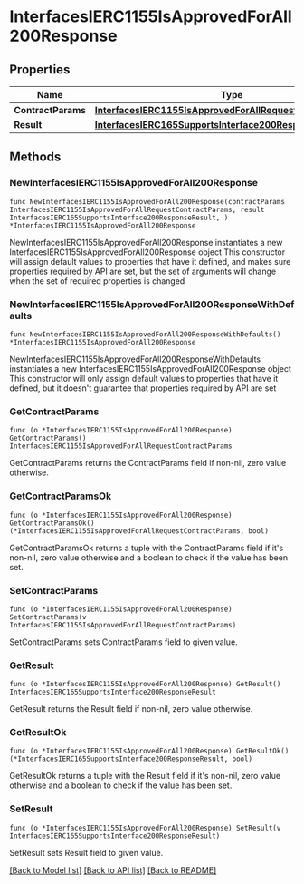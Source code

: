 # InterfacesIERC1155IsApprovedForAll200Response

## Properties

Name | Type | Description | Notes
------------ | ------------- | ------------- | -------------
**ContractParams** | [**InterfacesIERC1155IsApprovedForAllRequestContractParams**](InterfacesIERC1155IsApprovedForAllRequestContractParams.md) |  | 
**Result** | [**InterfacesIERC165SupportsInterface200ResponseResult**](InterfacesIERC165SupportsInterface200ResponseResult.md) |  | 

## Methods

### NewInterfacesIERC1155IsApprovedForAll200Response

`func NewInterfacesIERC1155IsApprovedForAll200Response(contractParams InterfacesIERC1155IsApprovedForAllRequestContractParams, result InterfacesIERC165SupportsInterface200ResponseResult, ) *InterfacesIERC1155IsApprovedForAll200Response`

NewInterfacesIERC1155IsApprovedForAll200Response instantiates a new InterfacesIERC1155IsApprovedForAll200Response object
This constructor will assign default values to properties that have it defined,
and makes sure properties required by API are set, but the set of arguments
will change when the set of required properties is changed

### NewInterfacesIERC1155IsApprovedForAll200ResponseWithDefaults

`func NewInterfacesIERC1155IsApprovedForAll200ResponseWithDefaults() *InterfacesIERC1155IsApprovedForAll200Response`

NewInterfacesIERC1155IsApprovedForAll200ResponseWithDefaults instantiates a new InterfacesIERC1155IsApprovedForAll200Response object
This constructor will only assign default values to properties that have it defined,
but it doesn't guarantee that properties required by API are set

### GetContractParams

`func (o *InterfacesIERC1155IsApprovedForAll200Response) GetContractParams() InterfacesIERC1155IsApprovedForAllRequestContractParams`

GetContractParams returns the ContractParams field if non-nil, zero value otherwise.

### GetContractParamsOk

`func (o *InterfacesIERC1155IsApprovedForAll200Response) GetContractParamsOk() (*InterfacesIERC1155IsApprovedForAllRequestContractParams, bool)`

GetContractParamsOk returns a tuple with the ContractParams field if it's non-nil, zero value otherwise
and a boolean to check if the value has been set.

### SetContractParams

`func (o *InterfacesIERC1155IsApprovedForAll200Response) SetContractParams(v InterfacesIERC1155IsApprovedForAllRequestContractParams)`

SetContractParams sets ContractParams field to given value.


### GetResult

`func (o *InterfacesIERC1155IsApprovedForAll200Response) GetResult() InterfacesIERC165SupportsInterface200ResponseResult`

GetResult returns the Result field if non-nil, zero value otherwise.

### GetResultOk

`func (o *InterfacesIERC1155IsApprovedForAll200Response) GetResultOk() (*InterfacesIERC165SupportsInterface200ResponseResult, bool)`

GetResultOk returns a tuple with the Result field if it's non-nil, zero value otherwise
and a boolean to check if the value has been set.

### SetResult

`func (o *InterfacesIERC1155IsApprovedForAll200Response) SetResult(v InterfacesIERC165SupportsInterface200ResponseResult)`

SetResult sets Result field to given value.



[[Back to Model list]](../README.md#documentation-for-models) [[Back to API list]](../README.md#documentation-for-api-endpoints) [[Back to README]](../README.md)


